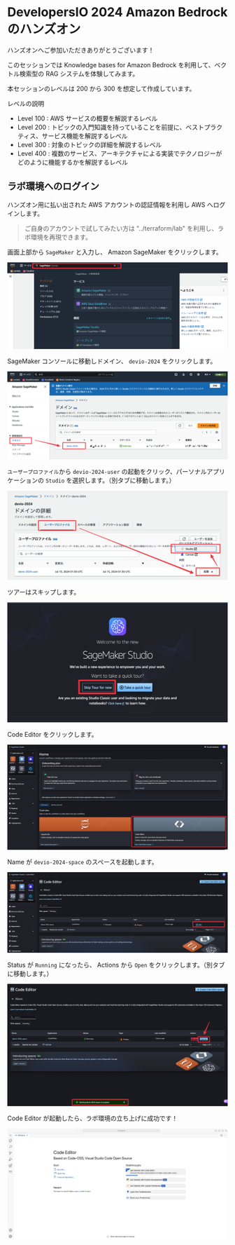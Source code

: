 # DevelopersIO 2024 Amazon Bedrock のハンズオン

ハンズオンへご参加いただきありがとうございます！

このセッションでは Knowledge bases for Amazon Bedrock を利用して、ベクトル検索型の RAG システムを体験してみます。

本セッションのレベルは 200 から 300 を想定して作成しています。

レベルの説明

- Level 100 : AWS サービスの概要を解説するレベル
- Level 200 : トピックの入門知識を持っていることを前提に、ベストプラクティス、サービス機能を解説するレベル
- Level 300 : 対象のトピックの詳細を解説するレベル
- Level 400 : 複数のサービス、アーキテクチャによる実装でテクノロジーがどのように機能するかを解説するレベル

## ラボ環境へのログイン

ハンズオン用に払い出された AWS アカウントの認証情報を利用し AWS へログインします。

> ご自身のアカウントで試してみたい方は "../terraform/lab" を利用し、ラボ環境を再現できます。

画面上部から `SageMaker` と入力し、 Amazon SageMaker をクリックします。

![](../images/01/01.png)

SageMaker コンソールに移動しドメイン、 `devio-2024` をクリックします。

![](../images/01/02.png)

`ユーザープロファイル`から `devio-2024-user` の起動をクリック、パーソナルアプリケーションの `Studio` を選択します。（別タブに移動します。）

![](../images/01/03.png)

ツアーはスキップします。

![](../images/01/04.png)

Code Editor をクリックします。

![](../images/01/05.png)

Name が `devio-2024-space` のスペースを起動します。

![](../images/01/06.png)

Status が `Running` になったら、 Actions から `Open` をクリックします。（別タブに移動します。）

![](../images/01/07.png)

Code Editor が起動したら、ラボ環境の立ち上げに成功です！

![](../images/01/08.png)
